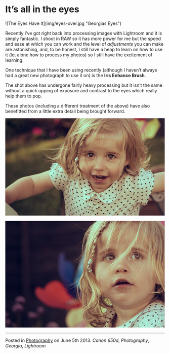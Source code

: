 # It’s all in the eyes

<div class="large-img"> ![The Eyes Have It](img/eyes-over.jpg "Georgias Eyes") </div>

Recently I’ve got right back into processing images with Lightroom and it is simply fantastic.  I shoot in RAW so it has more power for me but the speed and ease at which you can work and the level of _adjustments_ you can make are astonishing, and, to be honest, I still have a heap to learn on how to use it (let alone how to process my photos) so I still have the excitement of learning.

One technique that I have been using recently (although I haven’t always had a great new photograph to use it on) is the __Iris Enhance Brush__.

The shot above has undergone fairly heavy processing but it isn’t the same without a quick upping of exposure and contrast to the eyes which really help them to pop.

These photos (including a different treatment of the above) have also benefitted from a little extra detail being brought forward.

![Vintage Eyes](img/eyes-vintage.jpg)

![Vintage Eyes 02](img/eyes-vintage-02.jpg)

---

Posted in [Photography](../ "Photography") on June 5th 2013.  _Canon 650d_, _Photography_, _Georgia_, _Lightroom_